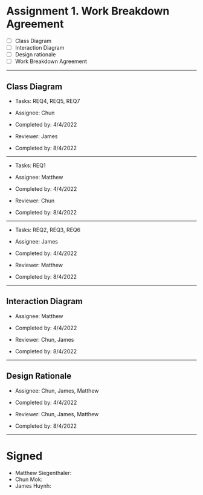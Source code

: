 # Assignment 1. Work Breakdown Agreement
- [ ] Class Diagram
- [ ] Interaction Diagram
- [ ] Design rationale
- [ ] Work Breakdown Agreement
---
## Class Diagram
* Tasks:            REQ4, REQ5, REQ7  
* Assignee:         Chun  
* Completed by:     4/4/2022  
  
* Reviewer:         James  
* Completed by:     8/4/2022  
---
* Tasks:            REQ1
* Assignee:         Matthew
* Completed by:     4/4/2022  

* Reviewer:         Chun
* Completed by:     8/4/2022
---
* Tasks:            REQ2, REQ3, REQ6
* Assignee:         James
* Completed by:     4/4/2022

* Reviewer:         Matthew
* Completed by:     8/4/2022
---
## Interaction Diagram
* Assignee:         Matthew
* Completed by:     4/4/2022

* Reviewer:         Chun, James
* Completed by:     8/4/2022
---
## Design Rationale
* Assignee:         Chun, James, Matthew
* Completed by:     4/4/2022

* Reviewer:         Chun, James, Matthew
* Completed by:     8/4/2022
---
# Signed
* Matthew Siegenthaler:
* Chun Mok: 
* James Huynh: 
